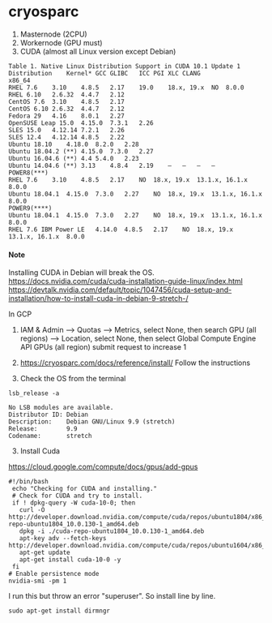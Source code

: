 # cryosparc

1. Masternode (2CPU)
2. Workernode (GPU must)
3. CUDA (almost all Linux version except Debian)

```
Table 1. Native Linux Distribution Support in CUDA 10.1 Update 1
Distribution	Kernel*	GCC	GLIBC	ICC	PGI	XLC	CLANG
x86_64
RHEL 7.6	3.10	4.8.5	2.17	19.0	18.x, 19.x	NO	8.0.0
RHEL 6.10	2.6.32	4.4.7	2.12
CentOS 7.6	3.10	4.8.5	2.17
CentOS 6.10	2.6.32	4.4.7	2.12
Fedora 29	4.16	8.0.1	2.27
OpenSUSE Leap 15.0	4.15.0	7.3.1	2.26
SLES 15.0	4.12.14	7.2.1	2.26
SLES 12.4	4.12.14	4.8.5	2.22
Ubuntu 18.10	4.18.0	8.2.0	2.28
Ubuntu 18.04.2 (**)	4.15.0	7.3.0	2.27
Ubuntu 16.04.6 (**)	4.4	5.4.0	2.23
Ubuntu 14.04.6 (**)	3.13	4.8.4	2.19	—	—	—	—
POWER8(***)
RHEL 7.6	3.10	4.8.5	2.17	NO	18.x, 19.x	13.1.x, 16.1.x	8.0.0
Ubuntu 18.04.1	4.15.0	7.3.0	2.27	NO	18.x, 19.x	13.1.x, 16.1.x	8.0.0
POWER9(****)
Ubuntu 18.04.1	4.15.0	7.3.0	2.27	NO	18.x, 19.x	13.1.x, 16.1.x	8.0.0
RHEL 7.6 IBM Power LE	4.14.0	4.8.5	2.17	NO	18.x, 19.x	13.1.x, 16.1.x	8.0.0
```

#### Note
Installing CUDA in Debian will break the OS. 
https://docs.nvidia.com/cuda/cuda-installation-guide-linux/index.html
https://devtalk.nvidia.com/default/topic/1047456/cuda-setup-and-installation/how-to-install-cuda-in-debian-9-stretch-/

In GCP
1. IAM & Admin --> Quotas --> Metrics, select None, then search GPU (all regions) --> Location, select None, then select Global
Compute Engine API GPUs (all region) 
submit request to increase 1 

2. https://cryosparc.com/docs/reference/install/
Follow the instructions

3. Check the OS from the terminal 

```
lsb_release -a

No LSB modules are available.
Distributor ID: Debian
Description:    Debian GNU/Linux 9.9 (stretch)
Release:        9.9
Codename:       stretch
```


3. Install Cuda

https://cloud.google.com/compute/docs/gpus/add-gpus
```
#!/bin/bash
 echo "Checking for CUDA and installing."
 # Check for CUDA and try to install.
 if ! dpkg-query -W cuda-10-0; then
   curl -O http://developer.download.nvidia.com/compute/cuda/repos/ubuntu1804/x86_64/cuda-repo-ubuntu1804_10.0.130-1_amd64.deb
   dpkg -i ./cuda-repo-ubuntu1804_10.0.130-1_amd64.deb
   apt-key adv --fetch-keys http://developer.download.nvidia.com/compute/cuda/repos/ubuntu1604/x86_64/7fa2af80.pub
   apt-get update
   apt-get install cuda-10-0 -y
 fi
# Enable persistence mode
nvidia-smi -pm 1
```
I run this but throw an error "superuser". So install line by line. 
```
sudo apt-get install dirmngr
```

